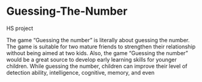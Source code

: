 # Guessing-The-Number
HS project

The game “Guessing the number” is literally about guessing the number. The game is suitable for two mature friends to strengthen their relationship without being aimed at two kids.
Also, the game “Guessing the number” would be a great source to develop early learning skills for younger children.  While guessing the number, children can improve their level of detection ability, intelligence, cognitive, memory, and even 
